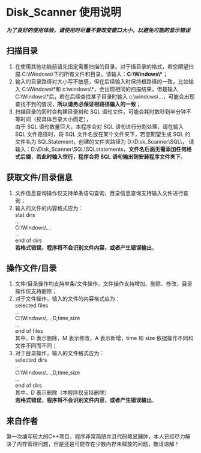 # Disk_Scanner 使用说明

***为了良好的使用体验，请使用时尽量不要改变窗口大小，以避免可能的显示错误***

## 扫描目录

1. 在使用其他功能前请先指定需要扫描的目录。对于描目录的格式，若您期望扫描 C:\\Windows\\下的所有文件和目录，请输入：**C:\\Windows\\\***；
2. 输入的目录路径对大小写不敏感，但在后续输入时保持根路径的一致，比如输入 C:\\Windows\\\*和 c:\\windows\\\*，会出现相同的扫描结果，但是输入 C:\\Windows\\\*后，若在后续查找某子目录时输入 c:\\windows\\...，可能会出现查找不到的情况，**所以请务必保证根路径输入的一致**；
3. 扫描目录的同时会构建目录树和 SQL 语句文件，可能会耗时数秒到半分钟不等时间（视具体目录大小而定），  
   由于 SQL 语句数量巨大，本程序会对 SQL 语句进行分割处理，请在输入 SQL 文件路径时，将 SQL 文件名放在某个文件夹下，若您期望生成 SQL 的文件名为 SQLStatement，创建的文件夹路径为 D:\Disk_Scanner\SQL\，
   请输入：D:\Disk_Scanner\SQL\SQLstatements，**文件名后面无需添加任何格式后缀**，**若此时输入空行，程序会将 SQL 语句输出到安装程序文件夹下**。

## 获取文件/目录信息

1. 文件信息查询操作仅支持单条语句查询，目录信息查询支持输入文件进行查询；  
2. 输入的文件的内容格式应为：  
stat dirs  
...  
C:\\Windows\\...  
...  
end of dirs  
**若格式错误，程序将不会识别文件内容，或者产生错误输出**。

## 操作文件/目录

1. 文件/目录操作均支持单条/文件操作，文件操作支持增加、删除、修改，目录操作仅支持删除；  
2. 对于文件操作，输入的文件的内容格式应为：  
selected files  
...  
C:\\Windows\\...,D,time,size  
...  
end of files  
其中，D 表示删除，M 表示修改，A 表示新增，time 和 size 依据操作不同和文件不同而不同；  
3. 对于目录操作，输入的文件格式应为：  
selected dirs  
...  
C:\\Windows\\...,D,time,size  
...  
end of dirs  
其中，D 表示删除（本程序仅支持删除）  
**若格式错误，程序将不会识别文件内容，或者产生错误输出**。

## 来自作者

第一次编写较大的C++项目，程序非常简陋并且代码略显臃肿，本人已经尽力解决了内存管理问题，但是还是可能存在少数内存未释放的问题，敬请谅解！  
